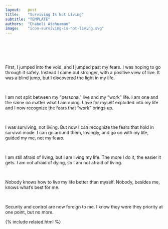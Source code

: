 ```yaml
---
layout:   post
title:    "Surviving Is Not Living"
subtitle: "TEMPLATE"
authors:  "Chabeli Atahuaman"
image:    "icon-surviving-is-not-living.svg"
---
```


<div style="display:none;">
 <p>First, I jumped into the void. I was hoping to go through it safely, but instead I came out stronger. I came out with a positive view of live. I discovered the light in my life.</p>
</div>

<h1>&nbsp;</h1>
 <p>First, I jumped into the void, and I jumped past my fears. I was hoping to go through it safely. Instead I came out stronger, with a positive view of live. It was a blind jump, but I discovered the light in my life.</p>
 <p>&nbsp;</p>
 <p>I am not split between my &ldquo;personal&rdquo; live and my &ldquo;work&rdquo; life. I am one and the same no matter what I am doing. Love for myself exploded into my life and I now recognize the fears that &ldquo;work&rdquo; brings up.</p>
 <p>&nbsp;</p>
 <p>I was surviving, not living. But now I can recognize the fears that hold in survival mode. I can go around them, lovingly, and go on with my life, guided my me, not my fears.</p>
 <p>&nbsp;</p>
 <p>I am still afraid of living, but I am living my life. The more I do it, the easier it gets. I am not afraid of dying, so I am not afraid of living.</p>
 <p>&nbsp;</p>
 <p>Nobody knows how to live my life better than myself. Nobody, besides me, knows what&rsquo;s best for me.</p>
 <p>&nbsp;</p>
 <p>Security and control are now foreign to me. I know they were they priority at one point, but no more.</p>

{% include related.html %}
